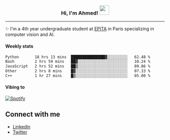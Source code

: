<!-- Heading -->
<h3 align="center"> Hi, I'm Ahmed! <img src = "https://raw.githubusercontent.com/MartinHeinz/MartinHeinz/master/wave.gif" width = 30px></h3>

<!-- About section -->
---
✨ I'm a 4th year undergraduate student at <a href="https://www.epita.fr/en/">EPITA</a> in Paris specializing in computer vision and AI.

<h4 align ="left"> Weekly stats </h4>

<!--START_SECTION:waka-->

```txt
Python       18 hrs 13 mins  ███████████████▓░░░░░░░░░   62.48 %
Bash         2 hrs 59 mins   ██▓░░░░░░░░░░░░░░░░░░░░░░   10.24 %
JavaScript   2 hrs 52 mins   ██▒░░░░░░░░░░░░░░░░░░░░░░   09.86 %
Other        2 hrs 8 mins    █▓░░░░░░░░░░░░░░░░░░░░░░░   07.33 %
C++          1 hr 27 mins    █▒░░░░░░░░░░░░░░░░░░░░░░░   05.00 %
```

<!--END_SECTION:waka-->

<h4 align ="left">Vibing to</h4>

[![Spotify](https://novatorem-ten-lyart.vercel.app/api/spotify)](https://open.spotify.com/user/31knevkvll66tzc3gqtoi6ngjbre)

<!-- Connect section -->

## Connect with me
  * <a href="https://www.linkedin.com/in/ahmed-hassayoune">Linkedin</a>
  * <a href="https://twitter.com/Ahmedhassaaa">Twitter</a>

<!-- Connect section: END -->
